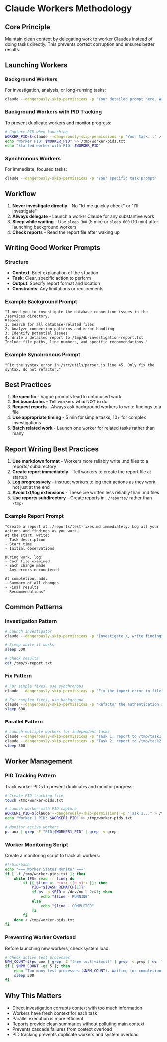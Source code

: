 # Claude Workers Methodology

## Core Principle

Maintain clean context by delegating work to worker Claudes instead of doing tasks directly. This prevents context corruption and ensures better results.

## Launching Workers

### Background Workers

For investigation, analysis, or long-running tasks:

```bash
claude --dangerously-skip-permissions -p "Your detailed prompt here. Write a report to /path/to/report.txt" &
```

### Background Workers with PID Tracking

To prevent duplicate workers and monitor progress:

```bash
# Capture PID when launching
WORKER_PID=$(claude --dangerously-skip-permissions -p "Your task..." > /tmp/worker-$$.log 2>&1 & echo $!)
echo "Worker PID: $WORKER_PID" >> /tmp/worker-pids.txt
echo "Started worker with PID: $WORKER_PID"
```

### Synchronous Workers

For immediate, focused tasks:

```bash
claude --dangerously-skip-permissions -p "Your specific task prompt"
```

## Workflow

1. **Never investigate directly** - No "let me quickly check" or "I'll investigate"
2. **Always delegate** - Launch a worker Claude for any substantive work
3. **Sleep while waiting** - Use `sleep 300` (5 min) or `sleep 600` (10 min) after launching background workers
4. **Check reports** - Read the report file after waking up

## Writing Good Worker Prompts

### Structure

- **Context**: Brief explanation of the situation
- **Task**: Clear, specific action to perform
- **Output**: Specify report format and location
- **Constraints**: Any limitations or requirements

### Example Background Prompt

```
"I need you to investigate the database connection issues in the /services directory.
Please:
1. Search for all database-related files
2. Analyze connection patterns and error handling
3. Identify potential issues
4. Write a detailed report to /tmp/db-investigation-report.txt
Include file paths, line numbers, and specific recommendations."
```

### Example Synchronous Prompt

```
"Fix the syntax error in /src/utils/parser.js line 45. Only fix the syntax, do not refactor."
```

## Best Practices

1. **Be specific** - Vague prompts lead to unfocused work
2. **Set boundaries** - Tell workers what NOT to do
3. **Request reports** - Always ask background workers to write findings to a file
4. **Use appropriate timing** - 5 min for simple tasks, 10+ for complex investigations
5. **Batch related work** - Launch one worker for related tasks rather than many

## Report Writing Best Practices

1. **Use markdown format** - Workers more reliably write .md files to a reports/ subdirectory
2. **Create report immediately** - Tell workers to create the report file at startup
3. **Log progressively** - Instruct workers to log their actions as they work, not just at the end
4. **Avoid txt/log extensions** - These are written less reliably than .md files
5. **Use reports subdirectory** - Create reports in `./reports/` rather than `/tmp/`

### Example Report Prompt

```
"Create a report at ./reports/test-fixes.md immediately. Log all your actions and findings as you work.
At the start, write:
- Task description
- Start time
- Initial observations

During work, log:
- Each file examined
- Each change made
- Any errors encountered

At completion, add:
- Summary of all changes
- Final results
- Recommendations"
```

## Common Patterns

### Investigation Pattern

```bash
# Launch investigator
claude --dangerously-skip-permissions -p "Investigate X, write findings to /tmp/x-report.txt" &

# Sleep while it works
sleep 300

# Check results
cat /tmp/x-report.txt
```

### Fix Pattern

```bash
# For simple fixes, use synchronous
claude --dangerously-skip-permissions -p "Fix the import error in file.js"

# For complex fixes, use background
claude --dangerously-skip-permissions -p "Refactor the authentication system, write progress to /tmp/auth-refactor.log" &
sleep 600
```

### Parallel Pattern

```bash
# Launch multiple workers for independent tasks
claude --dangerously-skip-permissions -p "Task 1, report to /tmp/task1.txt" &
claude --dangerously-skip-permissions -p "Task 2, report to /tmp/task2.txt" &
sleep 300
```

## Worker Management

### PID Tracking Pattern

Track worker PIDs to prevent duplicates and monitor progress:

```bash
# Create PID tracking file
touch /tmp/worker-pids.txt

# Launch worker with PID capture
WORKER1_PID=$(claude --dangerously-skip-permissions -p "Task 1..." > /tmp/worker1-$$.log 2>&1 & echo $!)
echo "Worker 1 PID: $WORKER1_PID" >> /tmp/worker-pids.txt

# Monitor active workers
ps aux | grep -E "PID|$WORKER1_PID" | grep -v grep
```

### Worker Monitoring Script

Create a monitoring script to track all workers:

```bash
#!/bin/bash
echo "=== Worker Status Monitor ==="
if [ -f /tmp/worker-pids.txt ]; then
    while IFS= read -r line; do
        if [[ $line =~ PID:\ ([0-9]+) ]]; then
            PID="${BASH_REMATCH[1]}"
            if ps -p $PID > /dev/null 2>&1; then
                echo "$line - RUNNING"
            else
                echo "$line - COMPLETED"
            fi
        fi
    done < /tmp/worker-pids.txt
fi
```

### Preventing Worker Overload

Before launching new workers, check system load:

```bash
# Check active test processes
NPM_COUNT=$(ps aux | grep -E "(npm test|vitest)" | grep -v grep | wc -l)
if [ $NPM_COUNT -gt 5 ]; then
    echo "Too many test processes ($NPM_COUNT). Waiting for completion..."
    sleep 300
fi
```

## Why This Matters

- Direct investigation corrupts context with too much information
- Workers have fresh context for each task
- Parallel execution is more efficient
- Reports provide clean summaries without polluting main context
- Prevents cascade failures from context overload
- PID tracking prevents duplicate workers and system overload
